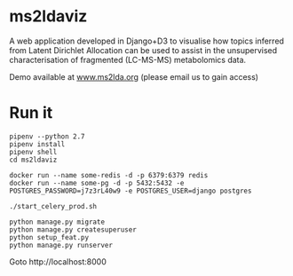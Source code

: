 # ms2ldaviz

A web application developed in Django+D3 to visualise how topics inferred from Latent Dirichlet Allocation can be used to assist in the unsupervised characterisation of fragmented (LC-MS-MS) metabolomics data.

Demo available at www.ms2lda.org (please email us to gain access)


# Run it

```
pipenv --python 2.7
pipenv install
pipenv shell
cd ms2ldaviz
```

```
docker run --name some-redis -d -p 6379:6379 redis
docker run --name some-pg -d -p 5432:5432 -e POSTGRES_PASSWORD=j7z3rL40w9 -e POSTGRES_USER=django postgres
```

```
./start_celery_prod.sh
```

```
python manage.py migrate
python manage.py createsuperuser
python setup_feat.py
python manage.py runserver
```

Goto http://localhost:8000
